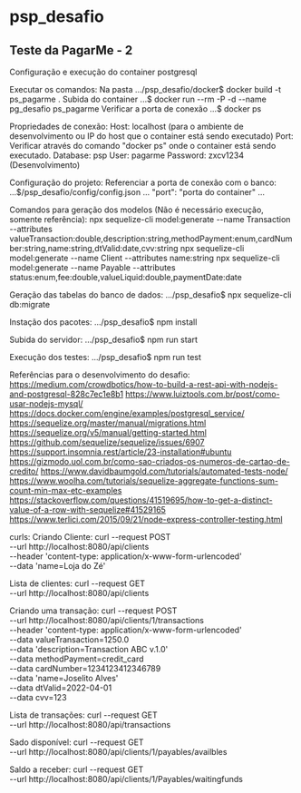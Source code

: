 # psp_desafio
Teste da PagarMe - 2
-------------------------------------------------------------------------------------------------------------
Configuração e execução do container postgresql

Executar os comandos:
Na pasta .../psp_desafio/docker$ docker build -t ps_pagarme .
Subida do container ...$ docker run --rm -P -d --name pg_desafio ps_pagarme
Verificar a porta de conexão ...$ docker ps

Propriedades de conexão:
Host: localhost (para o ambiente de desenvolvimento ou IP do host que o container está sendo executado)
Port: Verificar através do comando "docker ps" onde o container está sendo executado.
Database: psp
User: pagarme
Password: zxcv1234 (Desenvolvimento)

Configuração do projeto:
Referenciar a porta de conexão com o banco: ...$/psp_desafio/config/config.json
    ...
    "port": "porta do container"
    ...

Comandos para geração dos modelos (Não é necessário execução, somente referência):
npx sequelize-cli model:generate --name Transaction --attributes valueTransaction:double,description:string,methodPayment:enum,cardNumber:string,name:string,dtValid:date,cvv:string
npx sequelize-cli model:generate --name Client --attributes name:string
npx sequelize-cli model:generate --name Payable --attributes status:enum,fee:double,valueLiquid:double,paymentDate:date

Geração das tabelas do banco de dados:
.../psp_desafio$ npx sequelize-cli db:migrate

Instação dos pacotes:
.../psp_desafio$ npm install

Subida do servidor:
.../psp_desafio$ npm run start

Execução dos testes:
.../psp_desafio$ npm run test

Referências para o desenvolvimento do desafio:
https://medium.com/crowdbotics/how-to-build-a-rest-api-with-nodejs-and-postgresql-828c7ec1e8b1
https://www.luiztools.com.br/post/como-usar-nodejs-mysql/
https://docs.docker.com/engine/examples/postgresql_service/
https://sequelize.org/master/manual/migrations.html
https://sequelize.org/v5/manual/getting-started.html
https://github.com/sequelize/sequelize/issues/6907
https://support.insomnia.rest/article/23-installation#ubuntu
https://gizmodo.uol.com.br/como-sao-criados-os-numeros-de-cartao-de-credito/
https://www.davidbaumgold.com/tutorials/automated-tests-node/
https://www.woolha.com/tutorials/sequelize-aggregate-functions-sum-count-min-max-etc-examples
https://stackoverflow.com/questions/41519695/how-to-get-a-distinct-value-of-a-row-with-sequelize#41529165
https://www.terlici.com/2015/09/21/node-express-controller-testing.html

curls:
Criando Cliente:
curl --request POST \
  --url http://localhost:8080/api/clients \
  --header 'content-type: application/x-www-form-urlencoded' \
  --data 'name=Loja do Zé'

Lista de clientes:
curl --request GET \
  --url http://localhost:8080/api/clients

Criando uma transação:
curl --request POST \
  --url http://localhost:8080/api/clients/1/transactions \
  --header 'content-type: application/x-www-form-urlencoded' \
  --data valueTransaction=1250.0 \
  --data 'description=Transaction ABC v.1.0' \
  --data methodPayment=credit_card \
  --data cardNumber=1234123412346789 \
  --data 'name=Joselito Alves' \
  --data dtValid=2022-04-01 \
  --data cvv=123

Lista de transações:
curl --request GET \
  --url http://localhost:8080/api/transactions

Sado disponível:
curl --request GET \
  --url http://localhost:8080/api/clients/1/payables/availbles

Saldo a receber:
curl --request GET \
  --url http://localhost:8080/api/clients/1/Payables/waitingfunds

